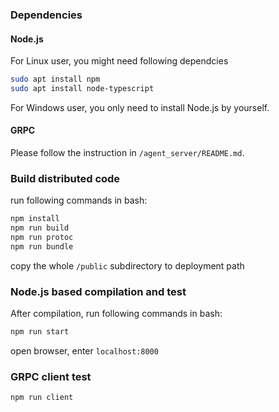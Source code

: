 ### Dependencies

#### Node.js

For Linux user, you might need following dependcies

```bash
sudo apt install npm
sudo apt install node-typescript
```

For Windows user, you only need to install Node.js by yourself.

#### GRPC

Please follow the instruction in `/agent_server/README.md`.



### Build distributed code

run following commands in bash:

```bash
npm install
npm run build
npm run protoc
npm run bundle
```

copy the whole `/public` subdirectory to deployment path

### Node.js based compilation and test 

After compilation, run following commands in bash:

```bash
npm run start
```

open browser, enter `localhost:8000`

### GRPC client test

```bash
npm run client
```